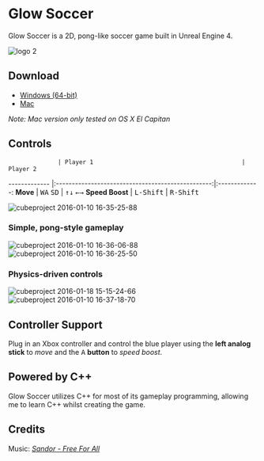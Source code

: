 # Glow Soccer
Glow Soccer is a 2D, pong-like soccer game built in Unreal Engine 4.

![logo 2](https://cloud.githubusercontent.com/assets/10332234/12224371/95aef63c-b7bc-11e5-99a7-12b415ac56c2.jpg)

## Download

* [Windows (64-bit)](https://drive.google.com/uc?export=download&id=0B6MbXVer0CxbNGV6X2VFVS0wc0k)
* [Mac](https://drive.google.com/uc?export=download&id=0B6MbXVer0CxbU0c0czJsNjh4S28)

*Note: Mac version only tested on OS X El Capitan*

## Controls

                  | Player 1                                          | Player 2
-------------     |:-------------------------------------------------:|:-------------:
**Move**          | <kbd>W</kbd><kbd>A</kbd> <kbd>S</kbd><kbd>D</kbd> | <kbd>&#8593;</kbd><kbd>&#8595;</kbd> <kbd>&#8592;</kbd><kbd>&#8594;</kbd>
**Speed Boost**   | <kbd>L-Shift</kbd>                                | <kbd>R-Shift</kbd>

![cubeproject 2016-01-10 16-35-25-88](https://cloud.githubusercontent.com/assets/10332234/12224336/ca9dc9a0-b7bb-11e5-867c-666930cfb1e0.jpg)

### Simple, pong-style gameplay
![cubeproject 2016-01-10 16-36-06-88](https://cloud.githubusercontent.com/assets/10332234/12350980/760d3494-bb48-11e5-8150-fe6340a77564.jpg)
![cubeproject 2016-01-10 16-36-25-50](https://cloud.githubusercontent.com/assets/10332234/12350954/578c7d90-bb48-11e5-9df3-d884d3b68ead.jpg)

### Physics-driven controls
![cubeproject 2016-01-18 15-15-24-66](https://cloud.githubusercontent.com/assets/10332234/12401770/9c613202-bdf6-11e5-921d-7d66bd4035a6.jpg)
![cubeproject 2016-01-10 16-37-18-70](https://cloud.githubusercontent.com/assets/10332234/12401779/a9e77e72-bdf6-11e5-836c-09bd42e85bb6.jpg)


## Controller Support

Plug in an Xbox controller and control the blue player using the **left analog stick** to *move* and the <kbd>A</kbd> **button** to *speed boost*.

## Powered by C++
Glow Soccer utilizes C++ for most of its gameplay programming, allowing me to learn C++ whilst creating the game.

## Credits
Music: *[Sandor - Free For All](https://soundcloud.com/imsandor/free-for-all)*
